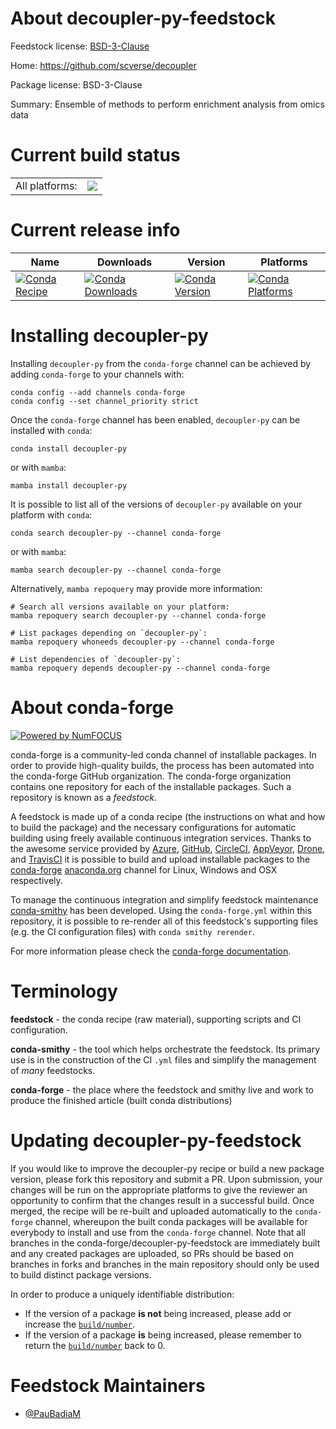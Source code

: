 About decoupler-py-feedstock
============================

Feedstock license: [BSD-3-Clause](https://github.com/conda-forge/decoupler-py-feedstock/blob/main/LICENSE.txt)

Home: https://github.com/scverse/decoupler

Package license: BSD-3-Clause

Summary: Ensemble of methods to perform enrichment analysis from omics data

Current build status
====================


<table><tr><td>All platforms:</td>
    <td>
      <a href="https://dev.azure.com/conda-forge/feedstock-builds/_build/latest?definitionId=21663&branchName=main">
        <img src="https://dev.azure.com/conda-forge/feedstock-builds/_apis/build/status/decoupler-py-feedstock?branchName=main">
      </a>
    </td>
  </tr>
</table>

Current release info
====================

| Name | Downloads | Version | Platforms |
| --- | --- | --- | --- |
| [![Conda Recipe](https://img.shields.io/badge/recipe-decoupler--py-green.svg)](https://anaconda.org/conda-forge/decoupler-py) | [![Conda Downloads](https://img.shields.io/conda/dn/conda-forge/decoupler-py.svg)](https://anaconda.org/conda-forge/decoupler-py) | [![Conda Version](https://img.shields.io/conda/vn/conda-forge/decoupler-py.svg)](https://anaconda.org/conda-forge/decoupler-py) | [![Conda Platforms](https://img.shields.io/conda/pn/conda-forge/decoupler-py.svg)](https://anaconda.org/conda-forge/decoupler-py) |

Installing decoupler-py
=======================

Installing `decoupler-py` from the `conda-forge` channel can be achieved by adding `conda-forge` to your channels with:

```
conda config --add channels conda-forge
conda config --set channel_priority strict
```

Once the `conda-forge` channel has been enabled, `decoupler-py` can be installed with `conda`:

```
conda install decoupler-py
```

or with `mamba`:

```
mamba install decoupler-py
```

It is possible to list all of the versions of `decoupler-py` available on your platform with `conda`:

```
conda search decoupler-py --channel conda-forge
```

or with `mamba`:

```
mamba search decoupler-py --channel conda-forge
```

Alternatively, `mamba repoquery` may provide more information:

```
# Search all versions available on your platform:
mamba repoquery search decoupler-py --channel conda-forge

# List packages depending on `decoupler-py`:
mamba repoquery whoneeds decoupler-py --channel conda-forge

# List dependencies of `decoupler-py`:
mamba repoquery depends decoupler-py --channel conda-forge
```


About conda-forge
=================

[![Powered by
NumFOCUS](https://img.shields.io/badge/powered%20by-NumFOCUS-orange.svg?style=flat&colorA=E1523D&colorB=007D8A)](https://numfocus.org)

conda-forge is a community-led conda channel of installable packages.
In order to provide high-quality builds, the process has been automated into the
conda-forge GitHub organization. The conda-forge organization contains one repository
for each of the installable packages. Such a repository is known as a *feedstock*.

A feedstock is made up of a conda recipe (the instructions on what and how to build
the package) and the necessary configurations for automatic building using freely
available continuous integration services. Thanks to the awesome service provided by
[Azure](https://azure.microsoft.com/en-us/services/devops/), [GitHub](https://github.com/),
[CircleCI](https://circleci.com/), [AppVeyor](https://www.appveyor.com/),
[Drone](https://cloud.drone.io/welcome), and [TravisCI](https://travis-ci.com/)
it is possible to build and upload installable packages to the
[conda-forge](https://anaconda.org/conda-forge) [anaconda.org](https://anaconda.org/)
channel for Linux, Windows and OSX respectively.

To manage the continuous integration and simplify feedstock maintenance
[conda-smithy](https://github.com/conda-forge/conda-smithy) has been developed.
Using the ``conda-forge.yml`` within this repository, it is possible to re-render all of
this feedstock's supporting files (e.g. the CI configuration files) with ``conda smithy rerender``.

For more information please check the [conda-forge documentation](https://conda-forge.org/docs/).

Terminology
===========

**feedstock** - the conda recipe (raw material), supporting scripts and CI configuration.

**conda-smithy** - the tool which helps orchestrate the feedstock.
                   Its primary use is in the construction of the CI ``.yml`` files
                   and simplify the management of *many* feedstocks.

**conda-forge** - the place where the feedstock and smithy live and work to
                  produce the finished article (built conda distributions)


Updating decoupler-py-feedstock
===============================

If you would like to improve the decoupler-py recipe or build a new
package version, please fork this repository and submit a PR. Upon submission,
your changes will be run on the appropriate platforms to give the reviewer an
opportunity to confirm that the changes result in a successful build. Once
merged, the recipe will be re-built and uploaded automatically to the
`conda-forge` channel, whereupon the built conda packages will be available for
everybody to install and use from the `conda-forge` channel.
Note that all branches in the conda-forge/decoupler-py-feedstock are
immediately built and any created packages are uploaded, so PRs should be based
on branches in forks and branches in the main repository should only be used to
build distinct package versions.

In order to produce a uniquely identifiable distribution:
 * If the version of a package **is not** being increased, please add or increase
   the [``build/number``](https://docs.conda.io/projects/conda-build/en/latest/resources/define-metadata.html#build-number-and-string).
 * If the version of a package **is** being increased, please remember to return
   the [``build/number``](https://docs.conda.io/projects/conda-build/en/latest/resources/define-metadata.html#build-number-and-string)
   back to 0.

Feedstock Maintainers
=====================

* [@PauBadiaM](https://github.com/PauBadiaM/)


